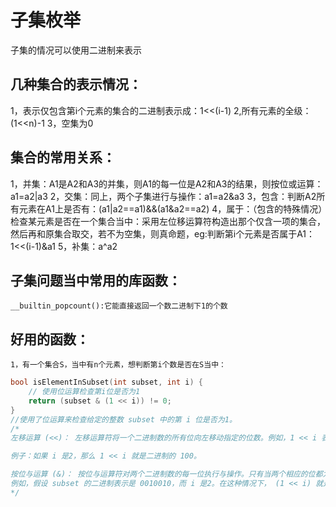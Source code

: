 # 子集枚举
子集的情况可以使用二进制来表示
## 几种集合的表示情况：
1，表示仅包含第i个元素的集合的二进制表示成：1<<(i-1)
2,所有元素的全级：(1<<n)-1
3，空集为0
## 集合的常用关系：
1，并集：A1是A2和A3的并集，则A1的每一位是A2和A3的结果，则按位或运算：a1=a2|a3
2，交集：同上，两个子集进行与操作：a1=a2&a3
3，包含：判断A2所有元素在A1上是否有：(a1|a2==a1)&&(a1&a2==a2)
4，属于：（包含的特殊情况）检查某元素是否在一个集合当中：采用左位移运算符构造出那个仅含一项的集合，然后再和原集合取交，若不为空集，则真命题，eg:判断第i个元素是否属于A1：1<<(i-1)&a1
5，补集：a^a2
## 子集问题当中常用的库函数：
    __builtin_popcount():它能直接返回一个数二进制下1的个数
## 好用的函数：
    1，有一个集合S，当中有n个元素，想判断第i个数是否在S当中：
```c++
bool isElementInSubset(int subset, int i) {
    // 使用位运算检查第i位是否为1
    return (subset & (1 << i)) != 0;
}
//使用了位运算来检查给定的整数 subset 中的第 i 位是否为1。
/*
左移运算 (<<)： 左移运算符将一个二进制数的所有位向左移动指定的位数。例如，1 << i 表示将1左移 i 位。在二进制中，这就等同于在右侧添加 i 个零。

例子：如果 i 是2，那么 1 << i 就是二进制的 100。

按位与运算 (&)： 按位与运算符对两个二进制数的每一位执行与操作。只有当两个相应的位都为1时，结果的相应位才为1。
例如，假设 subset 的二进制表示是 0010010，而 i 是2。在这种情况下， (1 << i) 就是 00000100。按位与运算后的结果是 00000100，这不等于零，因此 isElementInSubset 返回 true，表示 subset 中的第 i 位为1。
*/
```
